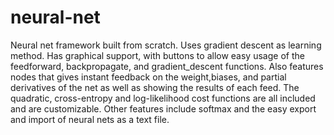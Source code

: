 # neural-net
Neural net framework built from scratch. Uses gradient descent as learning method.
Has graphical support, with buttons to allow easy usage of the feedforward, backpropagate, and gradient_descent functions. Also features
nodes that gives instant feedback on the weight,biases, and partial derivatives of the net as well as showing the results of each feed.
The quadratic, cross-entropy and log-likelihood cost functions are all included and are customizable. Other features include softmax and
the easy export and import of neural nets as a text file. 

